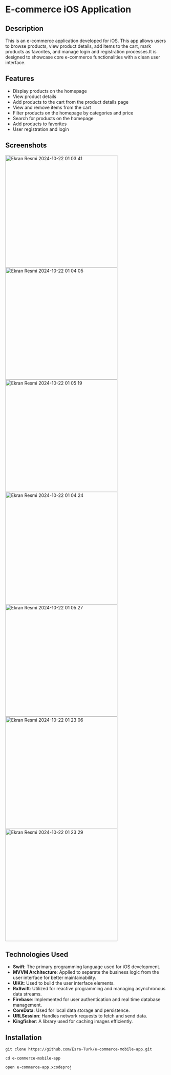 # E-commerce iOS Application

## Description

This is an e-commerce application developed for iOS. This app allows users to browse products, view product details, add items to the cart, mark products as favorites, and manage login and registration processes.It is designed to showcase core e-commerce functionalities with a clean user interface.

## Features
- Display products on the homepage
- View product details
- Add products to the cart from the product details page
- View and remove items from the cart
- Filter products on the homepage by categories and price
- Search for products on the homepage
- Add products to favorites
- User registration and login

## Screenshots

<img width="350" alt="Ekran Resmi 2024-10-22 01 03 41" src="https://github.com/user-attachments/assets/fd38a641-7a25-4914-a142-b76eda4cd908">
<img width="350" alt="Ekran Resmi 2024-10-22 01 04 05" src="https://github.com/user-attachments/assets/05fb5a6c-eeee-4990-be63-776df55cbeea">
<img width="350" alt="Ekran Resmi 2024-10-22 01 05 19" src="https://github.com/user-attachments/assets/c2844cb6-1778-4272-b2fa-8eb2b534632e">
<img width="350" alt="Ekran Resmi 2024-10-22 01 04 24" src="https://github.com/user-attachments/assets/afd8be9c-7b5c-4e31-b919-44b2fe1e6e6d">
<img width="350" alt="Ekran Resmi 2024-10-22 01 05 27" src="https://github.com/user-attachments/assets/7ae11a38-398c-44d4-b51b-9e4a6b838abc">
<img width="350" alt="Ekran Resmi 2024-10-22 01 23 06" src="https://github.com/user-attachments/assets/6272c7d9-5098-47aa-85d7-a3ca859db963">
<img width="350" alt="Ekran Resmi 2024-10-22 01 23 29" src="https://github.com/user-attachments/assets/ae911d71-8bf4-4317-bc0c-a8f2ae6585c9">

## Technologies Used
- **Swift**: The primary programming language used for iOS development.
- **MVVM Architecture**: Applied to separate the business logic from the user interface for better maintainability.
- **UIKit**: Used to build the user interface elements.
- **RxSwift**: Utilized for reactive programming and managing asynchronous data streams.
- **Firebase**: Implemented for user authentication and real time database management.
- **CoreData**: Used for local data storage and persistence.
- **URLSession**: Handles network requests to fetch and send data.
- **Kingfisher**: A library used for caching images efficiently.


## Installation

``` 
git clone https://github.com/Esra-Turk/e-commerce-mobile-app.git
    
cd e-commerce-mobile-app

open e-commerce-app.xcodeproj

``` 
